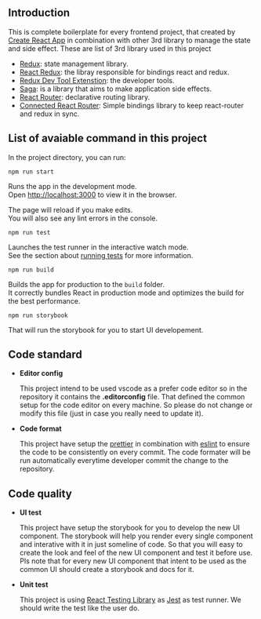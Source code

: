 ## Introduction

This is complete boilerplate for every frontend project, that created by [Create React App](https://github.com/facebook/create-react-app) in combination with other 3rd library to manage the state and side effect. These are list of 3rd library used in this project
- [Redux](https://redux.js.org/): state management library.
- [React Redux](https://github.com/reduxjs/react-redux): the libray responsible for bindings react and redux.
- [Redux Dev Tool Extenstion](https://github.com/zalmoxisus/redux-devtools-extension): the developer tools.
- [Saga](https://redux-saga.js.org/): is a library that aims to make application side effects.
- [React Router](https://reactrouter.com/): declarative routing library.
- [Connected React Router](https://github.com/supasate/connected-react-router): Simple bindings library to keep react-router and redux in sync.

## List of avaiable command in this project
In the project directory, you can run:

`npm run start`

Runs the app in the development mode.<br />
Open [http://localhost:3000](http://localhost:3000) to view it in the browser.

The page will reload if you make edits.<br />
You will also see any lint errors in the console.

`npm run test`

Launches the test runner in the interactive watch mode.<br />
See the section about [running tests](https://facebook.github.io/create-react-app/docs/running-tests) for more information.

`npm run build`

Builds the app for production to the `build` folder.<br />
It correctly bundles React in production mode and optimizes the build for the best performance.

`npm run storybook`

That will run the storybook for you to start UI developement.


## Code standard
- **Editor config**
  
  This project intend to be used vscode as a prefer code editor so in the repository it contains the **.editorconfig** file. That defined the common setup for the code editor on every machine. So please do not change or modify this file (just in case you really need to update it).
- **Code format**
  
  This project have setup the [prettier](https://prettier.io/) in combination with [eslint](https://eslint.org/) to ensure the code to be consistently on every commit. The code formater will be run automatically everytime developer commit the change to the repository.

## Code quality
- **UI test**
  
  This project have setup the storybook for you to develop the new UI component. The storybook will help you render every single component and interative with it in just someline of code. So that you will easy to create the look and feel of the new UI component and test it before use. Pls note that for every new UI component that intent to be used as the common UI should create a storybook and docs for it.
  
- **Unit test**
  
  This project is using [React Testing Library](https://testing-library.com/) as [Jest](https://jestjs.io/) as test runner. We should write the test like the user do. 
  


